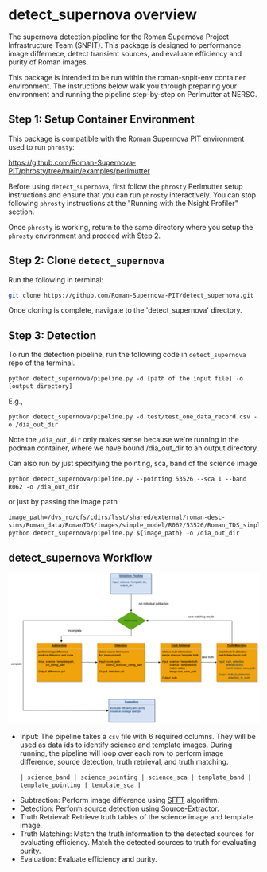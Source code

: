 # detect_supernova overview

The supernova detection pipeline for the Roman Supernova Project Infrastructure Team (SNPIT). This package is designed to performance image differnece, detect transient sources, and evaluate efficiency and purity of Roman images.

This package is intended to be run within the roman-snpit-env container environment. The instructions below walk you through preparing your environment and running the pipeline step-by-step on Perlmutter at NERSC. 

## Step 1: Setup Container Environment

This package is compatible with the Roman Supernova PIT environment used to run `phrosty`:

https://github.com/Roman-Supernova-PIT/phrosty/tree/main/examples/perlmutter

Before using `detect_supernova`, first follow the `phrosty` Perlmutter setup instructions and ensure that you can run `phrosty` interactively. You can stop following `phrosty` instructions at the "Running with the Nsight Profiler" section.

Once `phrosty` is working, return to the same directory where you setup the `phrosty` environment and proceed with Step 2. 

## Step 2: Clone `detect_supernova`

Run the following in terminal:

```bash
git clone https://github.com/Roman-Supernova-PIT/detect_supernova.git
```

Once cloning is complete, navigate to the 'detect_supernova' directory.

## Step 3: Detection

To run the detection pipeline, run the following code in `detect_supernova` repo of the terminal.

```
python detect_supernova/pipeline.py -d [path of the input file] -o [output directory]
```

E.g.,

```
python detect_supernova/pipeline.py -d test/test_one_data_record.csv -o /dia_out_dir
```

Note the `/dia_out_dir` only makes sense because we're running in the podman container, where we have bound /dia_out_dir to an output directory.

Can also run by just specifying the pointing, sca, band of the science image

```
python detect_supernova/pipeline.py --pointing 53526 --sca 1 --band R062 -o /dia_out_dir
```

or just by passing the image path

```
image_path=/dvs_ro/cfs/cdirs/lsst/shared/external/roman-desc-sims/Roman_data/RomanTDS/images/simple_model/R062/53526/Roman_TDS_simple_model_R062_53526_1.fits.gz
python detect_supernova/pipeline.py ${image_path} -o /dia_out_dir
```

## detect_supernova Workflow
<img src="workflow.png" alt="Workflow of the detection pipeline." style="width:800px; height:auto;">

- Input: The pipeline takes a `csv` file with 6 required columns. They will be used as data ids to identify science and template images. During running, the pipeline will loop over each row to perform image difference, source detection, truth retrieval, and truth matching.
  ```
  | science_band | science_pointing | science_sca | template_band | template_pointing | template_sca |
  ```
- Subtraction: Perform image difference using [SFFT](https://github.com/thomasvrussell/sfft) algorithm.
- Detection: Perform source detection using [Source-Extractor](https://sextractor.readthedocs.io/en/latest/Introduction.html).
- Truth Retrieval: Retrieve truth tables of the science image and template image.
- Truth Matching: Match the truth information to the detected sources for evaluating efficiency. Match the detected sources to truth for evaluating purity.
- Evaluation: Evaluate efficiency and purity.
